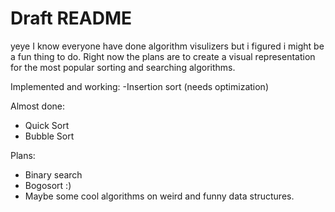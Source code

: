 # Draft README

yeye I know everyone have done algorithm visulizers but i figured i might be a fun thing to do. 
Right now the plans are to create a visual representation for the most popular sorting and searching algorithms.

Implemented and working:
  -Insertion sort (needs optimization)

Almost done:
  - Quick Sort
  - Bubble Sort

Plans:
  - Binary search
  - Bogosort :)
  - Maybe some cool algorithms on weird and funny data structures.
  
